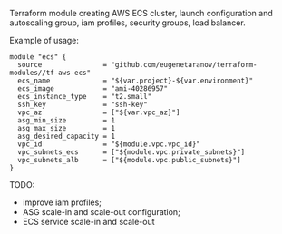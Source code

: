 Terraform module creating AWS ECS cluster, launch configuration and autoscaling group, iam profiles, security groups, load balancer. 

Example of usage:
```
module "ecs" {
  source               = "github.com/eugenetaranov/terraform-modules//tf-aws-ecs"
  ecs_name             = "${var.project}-${var.environment}"
  ecs_image            = "ami-40286957"
  ecs_instance_type    = "t2.small"
  ssh_key              = "ssh-key"
  vpc_az               = ["${var.vpc_az}"]
  asg_min_size         = 1
  asg_max_size         = 1
  asg_desired_capacity = 1
  vpc_id               = "${module.vpc.vpc_id}"
  vpc_subnets_ecs      = ["${module.vpc.private_subnets}"]
  vpc_subnets_alb      = ["${module.vpc.public_subnets}"]
}
```

TODO:
- improve iam profiles;
- ASG scale-in and scale-out configuration;
- ECS service scale-in and scale-out
